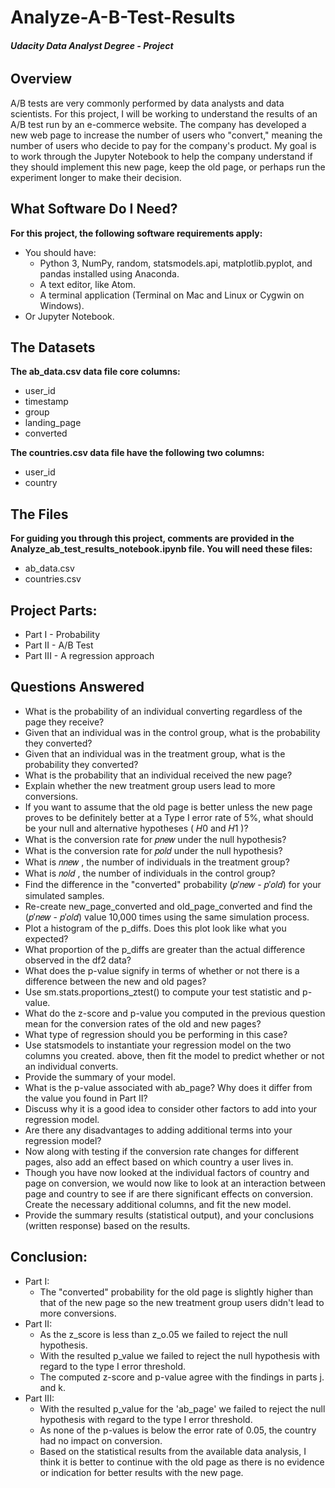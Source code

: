 # Analyze-A-B-Test-Results
###### **Udacity Data Analyst Degree - Project**
## Overview
A/B tests are very commonly performed by data analysts and data scientists.
For this project, I will be working to understand the results of an A/B test run by an e-commerce website. The company has developed a new web page to increase the number of users who "convert," meaning the number of users who decide to pay for the company's product. My goal is to work through the Jupyter Notebook to help the company understand if they should implement this new page, keep the old page, or perhaps run the experiment longer to make their decision.

## What Software Do I Need?

**For this project, the following software requirements apply:**
- You should have: 
  - Python 3, NumPy, random, statsmodels.api, matplotlib.pyplot, and pandas installed using Anaconda.
  - A text editor, like Atom.
  - A terminal application (Terminal on Mac and Linux or Cygwin on Windows).
- Or Jupyter Notebook.

## The Datasets
**The ab_data.csv data file core columns:**
- user_id 
- timestamp 
- group
- landing_page
- converted 

**The countries.csv data file have the following two columns:**
- user_id
- country

## The Files
**For guiding you through this project, comments are provided in the Analyze_ab_test_results_notebook.ipynb file. You will need these files:**
- ab_data.csv
- countries.csv

## Project Parts:
- Part I - Probability
- Part II - A/B Test
- Part III - A regression approach

## Questions Answered
- What is the probability of an individual converting regardless of the page they receive?
- Given that an individual was in the control group, what is the probability they converted?
- Given that an individual was in the treatment group, what is the probability they converted?
- What is the probability that an individual received the new page?
- Explain whether the new treatment group users lead to more conversions.
- If you want to assume that the old page is better unless the new page proves to be definitely better at a Type I error rate of 5%, what should be your null and alternative hypotheses ( 𝐻0  and  𝐻1 )?
- What is the conversion rate for  𝑝𝑛𝑒𝑤  under the null hypothesis?
- What is the conversion rate for  𝑝𝑜𝑙𝑑  under the null hypothesis?
- What is  𝑛𝑛𝑒𝑤 , the number of individuals in the treatment group?
- What is  𝑛𝑜𝑙𝑑 , the number of individuals in the control group?
- Find the difference in the "converted" probability  (𝑝′𝑛𝑒𝑤  -  𝑝′𝑜𝑙𝑑)  for your simulated samples.
- Re-create new_page_converted and old_page_converted and find the  (𝑝′𝑛𝑒𝑤  -  𝑝′𝑜𝑙𝑑)  value 10,000 times using the same simulation process.
- Plot a histogram of the p_diffs. Does this plot look like what you expected?
- What proportion of the p_diffs are greater than the actual difference observed in the df2 data?
- What does the p-value signify in terms of whether or not there is a difference between the new and old pages?
- Use sm.stats.proportions_ztest() to compute your test statistic and p-value.
- What do the z-score and p-value you computed in the previous question mean for the conversion rates of the old and new pages?
- What type of regression should you be performing in this case? 
- Use statsmodels to instantiate your regression model on the two columns you created. above, then fit the model to predict whether or not an individual converts.
- Provide the summary of your model.
- What is the p-value associated with ab_page? Why does it differ from the value you found in Part II?
- Discuss why it is a good idea to consider other factors to add into your regression model. 
- Are there any disadvantages to adding additional terms into your regression model?
- Now along with testing if the conversion rate changes for different pages, also add an effect based on which country a user lives in.
- Though you have now looked at the individual factors of country and page on conversion, we would now like to look at an interaction between page and country to see if are there significant effects on conversion. Create the necessary additional columns, and fit the new model.
- Provide the summary results (statistical output), and your conclusions (written response) based on the results.


## Conclusion:
- Part I: 
  - The "converted" probability for the old page is slightly higher than that of the new page so the new treatment group users didn't lead to more conversions.
- Part II: 
  - As the z_score is less than z_o.05 we failed to reject the null hypothesis.
  - With the resulted p_value we failed to reject the null hypothesis with regard to the type I error threshold.
  - The computed z-score and p-value agree with the findings in parts j. and k.
- Part III: 
  - With the resulted p_value for the 'ab_page' we failed to reject the null hypothesis with regard to the type I error threshold.
  - As none of the p-values is below the error rate of 0.05, the country had no impact on conversion.
  - Based on the statistical results from the available data analysis, I think it is better to continue with the old page as there is no evidence or indication for better results with the new page.
